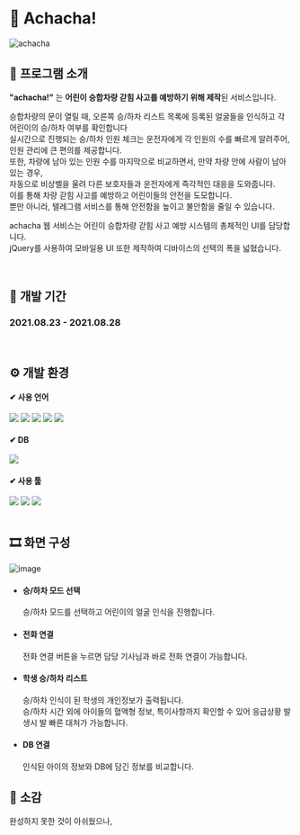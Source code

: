 # 🚌 Achacha!
![achacha](https://github.com/leeeeeeeminji/achacha_web/assets/87288893/17929b62-3df1-4bc6-a1b3-05cd46be3f13)
<br>

##  📘 프로그램 소개
<p>
<b>"achacha!"</b> 는 <b>어린이 승합차량 갇힘 사고를 예방하기 위해 제작</b>된 서비스입니다. 
</p>
<p>
승합차량의 문이 열릴 때, 오른쪽 승/하차 리스트 목록에 등록된 얼굴들을 인식하고 각 어린이의 승/하차 여부를 확인합니다 <br>
실시간으로 진행되는 승/하차 인원 체크는 운전자에게 각 인원의 수를 빠르게 알려주어, 인원 관리에 큰 편의를 제공합니다. <br>
또한, 차량에 남아 있는 인원 수를 마지막으로 비교하면서, 만약 차량 안에 사람이 남아 있는 경우, <br>
자동으로 비상벨을 울려 다른 보호자들과 운전자에게 즉각적인 대응을 도와줍니다. <br>
이를 통해 차량 갇힘 사고를 예방하고 어린이들의 안전을 도모합니다. <br>
뿐만 아니라, 텔레그램 서비스를 통해 안전함을 높이고 불안함을 줄일 수 있습니다. 
</p>

<p>
  achacha 웹 서비스는 어린이 승합차량 갇힘 사고 예방 시스템의 총체적인 UI를 담당합니다. <br>
  jQuery를 사용하여 모바일용 UI 또한 제작하여 디바이스의 선택의 폭을 넓혔습니다. 
</p>
<br>

## 📅 개발 기간
### 2021.08.23 - 2021.08.28

<br>

## ⚙ 개발 환경
#### ✔ 사용 언어
<div>
  <img src="https://img.shields.io/badge/HTML5-E34F26?style=flat&logo=HTML5&logoColor=white" />
  <img src="https://img.shields.io/badge/CSS3-1572B6?style=flat&logo=CSS3&logoColor=white" />
  <img src="https://img.shields.io/badge/JavaScript-F7DF1E?style=flat&logo=JavaScript&logoColor=white" />
  <img src="https://img.shields.io/badge/jQuery-0769AD?style=flat&logo=jQuery&logoColor=white" />
  <img src="https://img.shields.io/badge/PHP-777BB4?style=flat&logo=PHP&logoColor=white"/>
</div>

#### ✔ DB
  <img src="https://img.shields.io/badge/MySQL-4479A1?style=flat&logo=MySQL&logoColor=white"/>

#### ✔ 사용 툴
<div>
  <img src="https://img.shields.io/badge/Notepad++-90E59A?style=flat&logo=Notepad++&logoColor=white"/>
  <img src="https://img.shields.io/badge/Apache-D22128?style=flat&logo=Apache&logoColor=white"/>
  <img src="https://img.shields.io/badge/SQLyog-2A5D82?style=flat&logo=SQLyog&logoColor=white"/>
</div>

<br>

## 🎞 화면 구성
![image](https://github.com/leeeeeeeminji/achacha_web/assets/87288893/615fe5a8-3047-496b-a9fd-79b47dfb8485)
- #### 승/하차 모드 선택
  <p>승/하차 모드를 선택하고 어린이의 얼굴 인식을 진행합니다.</p>
- #### 전화 연결
  <p>전화 연결 버튼을 누르면 담당 기사님과 바로 전화 연결이 가능합니다. </p>
- #### 학생 승/하차 리스트
  <p>승/하차 인식이 된 학생의 개인정보가 출력됩니다. <br>
  승/하차 시간 외에 아이들의 혈액형 정보, 특이사항까지 확인할 수 있어 응급상황 발생시 발 빠른 대처가 가능합니다.</p>
- #### DB 연결
  <p>인식된 아이의 정보와 DB에 담긴 정보를 비교합니다.</p>

## 💬 소감
완성하지 못한 것이 아쉬웠으나, 
